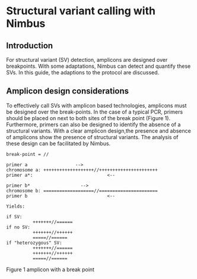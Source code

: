 Structural variant calling with Nimbus
==========================

Introduction
------------

For structural variant (SV) detection, amplicons are designed over breakpoints. With some adaptations, Nimbus can detect and quantify these SVs. In this guide, the adaptions to the protocol are discussed.

Amplicon design considerations
------------------------------

To effectively call SVs with amplicon based technologies, amplicons must be designed over the break-points. In the case of a typical PCR, primers should be placed on next to both sites of the break point (Figure 1). Furthermore, primers can also be designed to identify the absence of a structural variants. With a clear amplicon design,the presence and absence of amplicons show the presence of structural variants. The analysis of these design can be facilitated by Nimbus.

```amplicon
break-point = //

primer a                  -->
chromosome a: +++++++++++++++++++//++++++++++++++++++++++
primer a*:                            <--

primer b*                   -->
chromosome b: ===================//======================
primer b                              <--

Yields:

if SV:
          +++++++//======
if no SV:
          +++++++//++++++
          =====//======
if "heterozygous" SV:
          +++++++//======
          +++++++//++++++
          =====//======
```

Figure 1 amplicon with a break point
